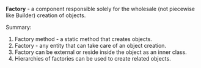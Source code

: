 **Factory** - a component responsible solely for the wholesale (not piecewise like Builder) creation of objects.

Summary:
1. Factory method - a static method that creates objects.
2. Factory - any entity that can take care of an object creation.
3. Factory can be external or reside inside the object as an inner class.
4. Hierarchies of factories can be used to create related objects.